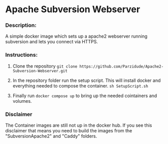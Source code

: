 # Apache Subversion Webserver

### Description:
A simple docker image which sets up a apache2 webserver running subversion and lets you connect via HTTPS.

### Instructions:
1. Clone the repository
`git clone https://github.com/Parzidude/Apache2-Subversion-Webserver.git`

2. In the repository folder run the setup script. This will install docker and everything needed to compose the container.
`sh SetupScript.sh`

3. Finally run `docker compose up` to bring up the needed cointainers and volumes.

### Disclaimer
The Container images are still not up in the docker hub. If you see this disclaimer that means you need to build the images from the "SubversionApache2" and "Caddy" folders.